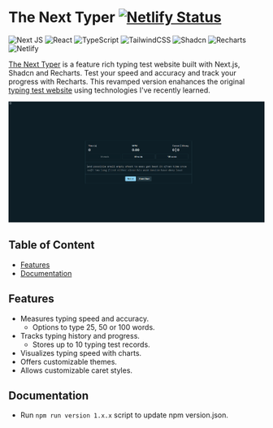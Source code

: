 # The Next Typer [![Netlify Status](https://api.netlify.com/api/v1/badges/6b80632a-6cb5-4fa4-b95f-10a58437d86a/deploy-status)](https://app.netlify.com/sites/thenexttyper/deploys)

![Next JS](https://img.shields.io/badge/Next-black?style=for-the-badge&logo=next.js&logoColor=white)
![React](https://img.shields.io/badge/react-%2320232a.svg?style=for-the-badge&logo=react&logoColor=%2361DAFB)
![TypeScript](https://img.shields.io/badge/typescript-%23007ACC.svg?style=for-the-badge&logo=typescript&logoColor=white)
![TailwindCSS](https://img.shields.io/badge/tailwindcss-%2338B2AC.svg?style=for-the-badge&logo=tailwind-css&logoColor=white)
![Shadcn](https://img.shields.io/badge/shadcn%2Fui-000000?style=for-the-badge&logo=shadcnui&logoColor=white)
![Recharts](https://img.shields.io/badge/Recharts-22b4bf?style=for-the-badge)
![Netlify](https://img.shields.io/badge/netlify-%23000000.svg?style=for-the-badge&logo=netlify&logoColor=#00C7B7)

[The Next Typer](https://thenexttyper.netlify.app/) is a feature rich typing test website built with Next.js, Shadcn and Recharts. Test your speed and accuracy and track your progress with Recharts. This revamped version enahances the original [typing test website](https://github.com/LeightonGuang/typing_test) using technologies I've recently learned.

![Home Page Screenshot](_assets/screenshots/homePage.png)

## Table of Content

- [Features](#features)
- [Documentation](#documentation)

## Features

- Measures typing speed and accuracy.
  - Options to type 25, 50 or 100 words.
- Tracks typing history and progress.
  - Stores up to 10 typing test records.
- Visualizes typing speed with charts.
- Offers customizable themes.
- Allows customizable caret styles.

## Documentation

- Run `npm run version 1.x.x` script to update npm version.json.
